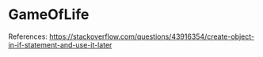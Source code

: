 # GameOfLife


References:
https://stackoverflow.com/questions/43916354/create-object-in-if-statement-and-use-it-later
